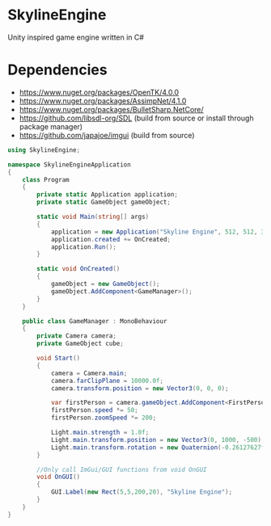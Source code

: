 # SkylineEngine
Unity inspired game engine written in C#

# Dependencies
- https://www.nuget.org/packages/OpenTK/4.0.0
- https://www.nuget.org/packages/AssimpNet/4.1.0
- https://www.nuget.org/packages/BulletSharp.NetCore/
- https://github.com/libsdl-org/SDL (build from source or install through package manager)
- https://github.com/japajoe/imgui (build from source)


```csharp
using SkylineEngine;

namespace SkylineEngineApplication
{
    class Program
    {
        private static Application application;
        private static GameObject gameObject;

        static void Main(string[] args)
        {
            application = new Application("Skyline Engine", 512, 512, 3, 3, false);
            application.created += OnCreated;
            application.Run();            
        }

        static void OnCreated()
        {
            gameObject = new GameObject();
            gameObject.AddComponent<GameManager>();
        }
    }

    public class GameManager : MonoBehaviour
    {
        private Camera camera;
        private GameObject cube;

        void Start()
        {
            camera = Camera.main;            
            camera.farClipPlane = 10000.0f;
            camera.transform.position = new Vector3(0, 0, 0);

            var firstPerson = camera.gameObject.AddComponent<FirstPersonController>();
            firstPerson.speed *= 50;
            firstPerson.zoomSpeed *= 200;

            Light.main.strength = 1.0f;
            Light.main.transform.position = new Vector3(0, 1000, -500);
            Light.main.transform.rotation = new Quaternion(-0.26127627f,-0.00029115385f,0.26208368f,-0.9291085f);
        }

        //Only call ImGui/GUI functions from void OnGUI
        void OnGUI()
        {
            GUI.Label(new Rect(5,5,200,20), "Skyline Engine");
        }
    }
}
```
